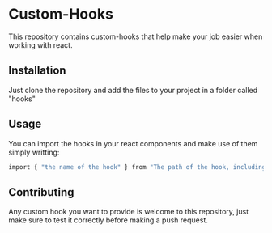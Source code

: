 # Custom-Hooks

This repository contains custom-hooks that help make your job easier when working with react.

## Installation

Just clone the repository and add the files to your project in a folder called "hooks"

## Usage

You can import the hooks in your react components and make use of them simply writting:

```bash
import { "the name of the hook" } from "The path of the hook, including the quotes";
```

## Contributing

Any custom hook you want to provide is welcome to this repository, just make sure to test it correctly before making a push request.
